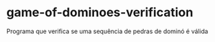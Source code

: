 # game-of-dominoes-verification
Programa que verifica se uma sequência de pedras de dominó é válida
